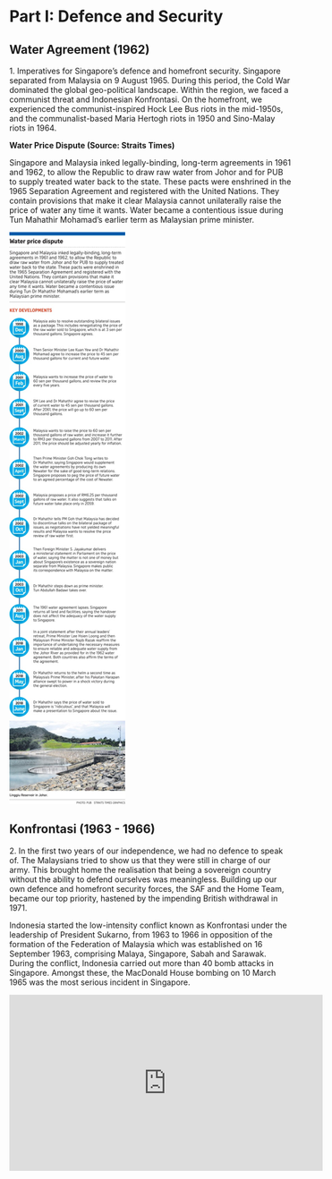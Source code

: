 # Part I: Defence and Security

## Water Agreement (1962)

1\. Imperatives for Singapore’s defence and homefront security.  Singapore separated from Malaysia on 9 August 1965. During this period, the Cold War dominated the global geo-political landscape. Within the region, we faced a communist threat and Indonesian Konfrontasi. On the homefront, we experienced the communist-inspired Hock Lee Bus riots in the mid-1950s, and the communalist-based Maria Hertogh riots in 1950 and Sino-Malay riots in 1964. 

**Water Price Dispute (Source: Straits Times)**

Singapore and Malaysia inked legally-binding, long-term agreements in 1961 and 1962, to allow the Republic to draw raw water from Johor and for PUB to supply treated water back to the state. These pacts were enshrined in the 1965 Separation Agreement and registered with the United Nations. They contain provisions that make it clear Malaysia cannot unilaterally raise the price of water any time it wants. Water became a contentious issue during Tun Mahathir Mohamad’s earlier term as Malaysian prime minister.

![Alternative Text](/assets/images/2.png)

## Konfrontasi (1963 - 1966)

2\. In the first two years of our independence, we had no defence to speak of. The Malaysians tried to show us that they were still in charge of our army. This brought home the realisation that being a sovereign country without the ability to defend ourselves was meaningless. Building up our own defence and homefront security forces, the SAF and the Home Team, became our top priority, hastened by the impending British withdrawal in 1971. 

Indonesia started the low-intensity conflict known as Konfrontasi under the leadership of President Sukarno, from 1963 to 1966 in opposition of the formation of the Federation of Malaysia which was established on 16 September 1963, comprising Malaya, Singapore, Sabah and Sarawak. During the conflict, Indonesia carried out more than 40 bomb attacks in Singapore. Amongst these, the MacDonald House bombing on 10 March 1965 was the most serious incident in Singapore.

<iframe width="560" height="315" src="https://www.youtube-nocookie.com/embed/m5HNGgfz8i8?controls=0" frameborder="0" allow="accelerometer; autoplay; encrypted-media; gyroscope; picture-in-picture" allowfullscreen></iframe>
